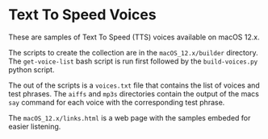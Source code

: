 # Text To Speed Voices

These are samples of Text To Speed (TTS) 
voices available on macOS 12.x. 

The scripts to create the collection are
in the `macOS_12.x/builder` directory. 
The `get-voice-list` bash script is 
run first followed by the `build-voices.py`
python script. 

The out of the scripts is a `voices.txt`
file that contains the list of voices and
test phrases. The `aiffs` and `mp3s` directories
contain the output of the macs `say` command
for each voice with the corresponding 
test phrase. 

The `macOS_12.x/links.html` is a web page
with the samples embeded for easier listening. 

